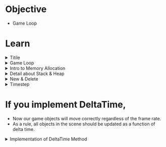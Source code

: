 # Objective
- Game Loop



# Learn

<!--Start Accordion -->
<details>
  <summary>Titile</summary>

# Subtitle

</details>
<!--End Accordion -->

<!--Start Accordion -->
<details>
  <summary>Game Loop</summary>

# Objective 
- What is Game Loop
- 3.14

# What is a game loop
- Game Loop is Infinite Loop (usually target as 60 Frame Per Second)
- - Process Input
- - Update Game
- - Render
- ![Gmae Loop](../images/002_What_is_a_game_loop.jpg)

# Tips
- Game class is respnsible for game loop 
- Use double buffering for rendering process

# Code
- Initialize(){} => Window, Renderer from SDL

# SDL Functions
- SDL_CreateWindow(title, x, y, width, height, flag for some style)
- SDL_CreateRenderer(window, index of monitor, 0) 
- - -1 = default
- - 0 = nothing
- SDL_RenderClear for buffering renderer with front/back buffer
</details>
<!--End Accordion -->

<!--Start Accordion -->
<details>
  <summary>Intro to Memory Allocation</summary>

# Objective
- Heap & Stack
- 3.15, 3.16

# Heap
- new keyword is for heap allocation => ex: <code>Game *game = new Game();</code>
- Need to use pointer with heap if you want to use bigger object for much more memory.
- you need to deallocate the memory for heap => ex: <code>delete game;</code>

# Stack
- Limited memory usage from OS, usually few MBs => Ex: <code>Game game;</code>)
- Access with "." => Ex: <code>game.Initialize(WINDOW_WIDTH, WINDOW_HEIGHT);</code>
- Don't have to deallocate the object

</details>
<!--End Accordion -->


<!--Start Accordion -->
<details>
  <summary>Detail about Stack & Heap</summary>

# Stack
- In the stack, the allocation happens on contiguous blocks of memory
- The size of memory to be allocated is known to the compiler
- The stack has a fixed size (OS-dependent)
- We don't have to worry about memory allocation/deallocation of stack variables
 
 ## Code Example
```cpp
void SomeFunction() {
    // Creates an object in the stack
    Enemy enemy;

    enemy.Jump();
    enemy.Run(20);
    enemy.LookLeft();
} // Scope ends, object is automatically destroyed
```

# Heap
- In the heap, memory is allocated dynamically and it's usually not contiguous
- The heap has no fixed-size restrictions, but heap handling is slower than stack handling
- The programmer is responsible for remembering to deallocate the object in memory

## Code Example
```cpp
void SomeFunction() {
    // Creates an object in the heap using the "new" keyword
    Enemy* enemy = new Enemy();

    enemy->Jump();
    enemy->Run(20);
    enemy->LookLeft();

    // We need to explicitly "delete" the object
    delete enemy;
} 
```


</details>
<!--End Accordion -->



<!--Start Accordion -->
<details>
  <summary>New & Delete</summary>

# Objective
- Learn more about new & delete
- 3.17

# What is happening inside new & delete?
- new => Memory allocation (malloc) & Initialization (constructor)
- delete => Deinitialization (destructor) & Deallocation (free)

# The new keyword will:
- allocate (malloc) the necessary memory for the object
- initialize (call the appropriate constructor) for that object

# The delete keyword will
- deinitialize the object by calling the destructor
- deallocate (free) the memory resources allocated by the object

## Code Example
```cpp
void SomeFunction() {
    // Creates an object in the heap using the "new" keyword
    Enemy* enemy = new Enemy();

    enemy->Jump();
    enemy->Run(20);
    enemy->LookLeft();

    // We need to explicitly "delete" the object
    delete enemy;
} 
```

# Pointers
## Raw Pointers 

### Code Example
```cpp
void Run() {
    Enemy* e = new Enemy;

    // Here we can use the object

    delete e;
}
```

## Smart Pointers
- Modern C++ uses smart pointers to help programmers with the issue of having to remember to manually destroy objects.

### Code Example
```cpp
// We will not learn about smart pointers in this introductory course
```

</details>
<!--End Accordion -->


<!--Start Accordion -->
<details>
  <summary>Timestep</summary>

# Objective
- Understand delay & DeltaTime Method
- 3.18
- 
# DeltaTime
- DeltaTime is the amount elapsed since the last frame.
- We don't think how many pixels per frame... but instead we think how many pixels per second.

## Code Example
```cpp
// difference in ticks from last frame converted to seconds
float deltaTime = (SDL_GetTicks() - ticksLastFrame) / 1000.0f;

// ...
// ...
// ...

// the projectile will move 20 pixels per second
projectile.position.x += 20 * deltaTime; // performance is different from machine to machine
```
</details>

# If you implement DeltaTime,
- Now our game objects will move correctly regardless of the frame rate.
- As a rule, all objects in the scene should be updated as a function of delta time.

<!--End Accordion -->


<!--Start Accordion -->
<details>
  <summary>Implementation of DeltaTime Method</summary>

# Objective
- Learn how to implement DeltaTime
- 3.19, 3.20
- ![DeltaTime](../images/003_DeltaTime.jpg)

# Procedure
- Decide target FPS => ex: <code>const unsigned int FPS = 60;</code>
- Decide target time in milliseconds => <code>const unsigned int FRAME_TARGET_TIME = 1000 / FPS;</code>
- Implement DeltaTime Logic in Update(){}
- Be sure to take care of left-over delta time in case the process is finished too fast
- Be sure to take care of limiting delta time to certain value for avoiding to have big delta time

## Code Example
```cpp 
void Game::Update() {
    // Wait until 16ms has ellapsed since the last fram
    // Alternative method: SDL_Delay
    while (!SDL_TICKS_PASSED(SDL_GetTicks(), ticksLastFrame + FRAME_TARGET_TIME));

    // Delta time is the difference in ticks from last frame converted to seconds
    float deltaTime = (SDL_GetTicks() - ticksLastFrame) / 1000.0f;

     int ticksLastFrame = 0; // keep this variable  in Game.h

    // Clamp deltaTime to a maximum value
    deltaTime = (deltaTime > 0.05f) ? 0.05f : deltaTime;

    // Sets the new ticks for the current frame to be used in the next pass
    ticksLastFrame = SDL_GetTicks();

    projectilePosX += projectileVelX * deltaTime;
    projectilePosY += projectileVelY * deltaTime;

}
```

</details>
<!--End Accordion -->









